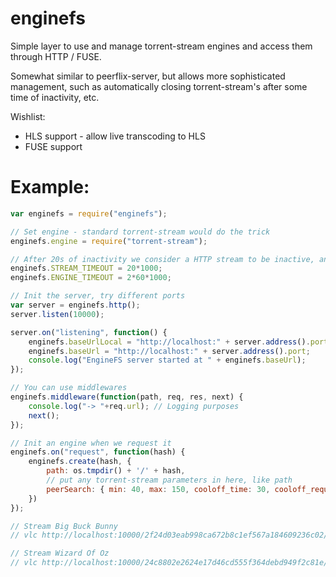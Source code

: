 # enginefs
Simple layer to use and manage torrent-stream engines and access them through HTTP / FUSE. 

Somewhat similar to peerflix-server, but allows more sophisticated management, such as automatically closing torrent-stream's after some time of inactivity, etc.

Wishlist:
* HLS support - allow live transcoding to HLS
* FUSE support

# Example:
```javascript
var enginefs = require("enginefs");

// Set engine - standard torrent-stream would do the trick
enginefs.engine = require("torrent-stream");

// After 20s of inactivity we consider a HTTP stream to be inactive, and if an engine (infoHash) has had no active streams for 2 minutes we destroy it
enginefs.STREAM_TIMEOUT = 20*1000;
enginefs.ENGINE_TIMEOUT = 2*60*1000;

// Init the server, try different ports
var server = enginefs.http();
server.listen(10000);

server.on("listening", function() {
    enginefs.baseUrlLocal = "http://localhost:" + server.address().port;
    enginefs.baseUrl = "http://localhost:" + server.address().port;
    console.log("EngineFS server started at " + enginefs.baseUrl);
});

// You can use middlewares
enginefs.middleware(function(path, req, res, next) {
    console.log("-> "+req.url); // Logging purposes
    next();
});

// Init an engine when we request it
enginefs.on("request", function(hash) {
    enginefs.create(hash, {
        path: os.tmpdir() + '/' + hash,
        // put any torrent-stream parameters in here, like path
        peerSearch: { min: 40, max: 150, cooloff_time: 30, cooloff_requests: 15, sources: [ "dht:"+hash ] }
    })
});

// Stream Big Buck Bunny
// vlc http://localhost:10000/2f24d03eab998ca672b8c1ef567a184609236c02/0

// Stream Wizard Of Oz
// vlc http://localhost:10000/24c8802e2624e17d46cd555f364debd949f2c81e/0
```
